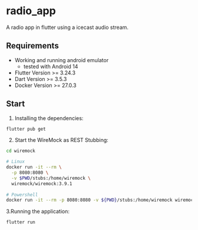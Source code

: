 # radio_app

A radio app in flutter using a icecast audio stream. 

## Requirements 

- Working and running android emulator 
  - tested with Android 14
- Flutter Version >= 3.24.3
- Dart Version >= 3.5.3
- Docker Version >= 27.0.3

## Start

1. Installing the dependencies:
````bash
flutter pub get
````

2. Start the WireMock as REST Stubbing:
```bash
cd wiremock

# Linux
docker run -it --rm \
  -p 8080:8080 \
  -v $PWD/stubs:/home/wiremock \
  wiremock/wiremock:3.9.1
  
# Powershell
docker run -it --rm -p 8080:8080 -v ${PWD}/stubs:/home/wiremock wiremock/wiremock:3.9.1
```


3.Running the application:
```bash
flutter run
```




